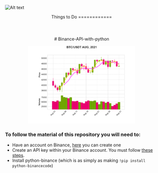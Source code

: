 ![Alt text](https://img.shields.io/pypi/pyversions/python-binance.svg)

<header>
Things to Do
============
</header>

<p align="center">
# Binance-API-with-python
</p>

<p align="center">
<img src="btc_usdt.png" width="70%">
</p>

 ### To follow the material of this repository you will need to:
  * Have an account on Binance, [here](https://python-binance.readthedocs.io/en/latest/index.html) you can create one
  * Create an API key within your Binance account. You must follow [these steps](https://www.binance.com/en/support/faq/360002502072).
  * Install python-binance (which is as simply as making `!pip install python-binancecode`)
